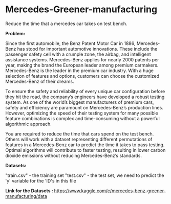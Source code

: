 # Mercedes-Greener-manufacturing
Reduce the time that a mercedes car takes on test bench.

<b>Problem:</b>

Since the first automobile, the Benz Patent Motor Car in 1886, Mercedes-Benz has stood for important automotive innovations. These include the passenger safety cell with a crumple zone, the airbag, and intelligent assistance systems. Mercedes-Benz applies for nearly 2000 patents per year, making the brand the European leader among premium carmakers. Mercedes-Benz is the leader in the premium car industry. With a huge selection of features and options, customers can choose the customized Mercedes-Benz of their dreams.

To ensure the safety and reliability of every unique car configuration before they hit the road, the company’s engineers have developed a robust testing system. As one of the world’s biggest manufacturers of premium cars, safety and efficiency are paramount on Mercedes-Benz’s production lines. However, optimizing the speed of their testing system for many possible feature combinations is complex and time-consuming without a powerful algorithmic approach.

You are required to reduce the time that cars spend on the test bench. Others will work with a dataset representing different permutations of features in a Mercedes-Benz car to predict the time it takes to pass testing. Optimal algorithms will contribute to faster testing, resulting in lower carbon dioxide emissions without reducing Mercedes-Benz’s standards.


<b>Datasets:</b>

"train.csv" - the training set
"test.csv" - the test set, we need to predict the 'y' variable for the 'ID's in this file

<b>Link for the Datasets : </b> <a href="https://www.kaggle.com/c/mercedes-benz-greener-manufacturing/data"> https://www.kaggle.com/c/mercedes-benz-greener-manufacturing/data</a>

